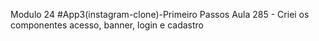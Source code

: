 Modulo 24 #App3(instagram-clone)-Primeiro Passos
    Aula 285 - Criei os componentes acesso, banner, login e cadastro

    









